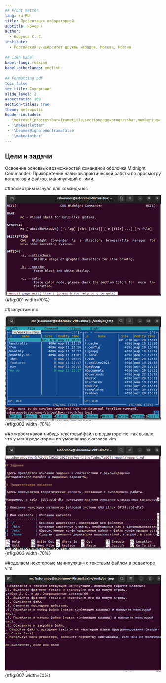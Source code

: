 ```yaml
---
## Front matter
lang: ru-RU
title: Презентация лабораторной 
subtitle: номер 7
author:
  - Борунов С. С.
institute:
  - Российский университет дружбы народов, Москва, Россия

## i18n babel
babel-lang: russian
babel-otherlangs: english

## Formatting pdf
toc: false
toc-title: Содержание
slide_level: 2
aspectratio: 169
section-titles: true
theme: metropolis
header-includes:
 - \metroset{progressbar=frametitle,sectionpage=progressbar,numbering=fraction}
 - '\makeatletter'
 - '\beamer@ignorenonframefalse'
 - '\makeatother'
---
```


## Цели и задачи

Освоение основных возможностей командной оболочки Midnight Commander. Приобретение навыков практической работы по просмотру каталогов и файлов, манипуляций с ними.

##посмотрим мануал для команды mc

![man mc](image/1.png){#fig:001 width=70%}

##запустим mc

![запустим mc](image/2.png){#fig:002 width=70%}


##откроем какой-нибудь текстовый файл в редакторе mc.
так вышло, что у меня редактором по умолчанию оказался vim

![vim](image/3.png){#fig:003 width=70%}


##сделаем некотороые манипуляции с текствым файлом в редакторе vim

![1](image/10.png){#fig:007 width=70%}






















